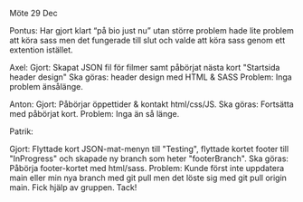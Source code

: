 Möte 29 Dec

Pontus:
Har gjort klart “på bio just nu” utan större problem hade lite problem att köra sass men det fungerade till slut och valde att köra sass genom ett extention istället.

Axel:
Gjort: Skapat JSON fil för filmer samt påbörjat nästa kort "Startsida header design"
Ska göras: header design med HTML & SASS 
Problem: Inga problem änsålänge.

Anton:
Gjort: Påbörjar öppettider & kontakt html/css/JS.
Ska göras: Fortsätta med påbörjat kort.
Problem: Inga än så länge.

Patrik:

Gjort: Flyttade kort JSON-mat-menyn till "Testing", flyttade kortet footer till "InProgress" och skapade ny branch som heter "footerBranch". Ska göras: Påbörja footer-kortet med html/sass. Problem: Kunde först inte uppdatera main eller min nya branch med git pull men det löste sig med git pull origin main. Fick hjälp av gruppen. Tack!
